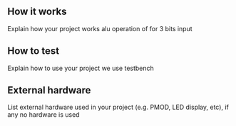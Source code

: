 <!---

This file is used to generate your project datasheet. Please fill in the information below and delete any unused
sections.

You can also include images in this folder and reference them in the markdown. Each image must be less than
512 kb in size, and the combined size of all images must be less than 1 MB.
-->

## How it works

Explain how your project works
alu operation of for 3 bits input

## How to test

Explain how to use your project
we use testbench

## External hardware

List external hardware used in your project (e.g. PMOD, LED display, etc), if any
no hardware is used
